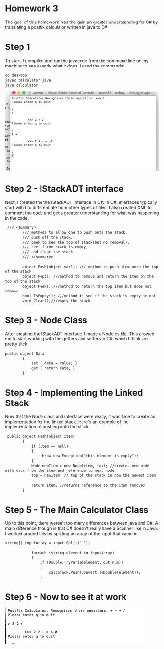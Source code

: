 # Homework 3

The goal of this homework was the gain an greater understanding for C# by translating a postfix calculator written in java to C# 

# Step 1

To start, I compiled and ran the javacode from the command line on my machine to see exactly what it does. I used the commands: 

```
cd desktop
javac calculator.java
java calculator 
```

![Wireframe](https://github.com/jazbem24/SeniorProject/blob/hw_3/cs460/HW3/ref/c%23calc.png)

# Step 2 - IStackADT interface

Next, I created the the IStackADT interface in C#. In C#, interfaces typically start with I to differentiate from other types of files. I also created XML to comment the code and get a greater understanding for what was happening in the code. 

```
 /// <summary>
        /// methods to allow one to push onto the stack, 
        /// push off the stack,
        /// peek to see the top of stack(but no removal),
        /// see if the stack is empty,
        /// and clear the stack
        /// </summary>

        object Push(object var1); /// method to push item onto the top of the stack
        object Pop(); ///method to remove and return the item on the top of the stack
        object Peek();///method to return the top item but does not remove
        bool IsEmpty(); ///method to see if the stack is empty or not
        void Clear();///empty the stack 

```

# Step 3 - Node Class

After creating the IStackADT interface, I made a Node.cs file. This allowed me to start working with the getters and setters in C#, which I think are pretty slick. 

```
public object Data
        {
            set { data = value; }
            get { return data; }
        }
```

# Step 4 - Implementing the Linked Stack

Now that the Node class and interface were ready, it was time to create an implementation for the linked stack. Here's an example of the implementation of pushing onto the stack: 

```
 public object Push(object item)
        {
            if (item == null)
            {
                throw new Exception("this element is empty");
            }
            Node newItem = new Node(item, top); //creates new node with data from the item and reference to next node 
            top = newItem; // top of the stack in now the newest item

            return item; //returns reference to the item removed 
        }
```

# Step 5 - The Main Calculator Class

Up to this point, there weren't too many differences between java and C#. A main difference though is that C# doesn't really have a Scanner like in Java. I worked around this by splitting an array of the input that came in. 

```
string[] inputArray = input.Split(' ');

            foreach (string element in inputArray)
            {
                if (Double.TryParse(element, out num))
                {
                    calcStack.Push(Convert.ToDouble(element));
                }
```

# Step 6 - Now to see it at work 

![Wireframe](https://github.com/jazbem24/SeniorProject/blob/hw_3/cs460/HW3/ref/javapostfix.png)
